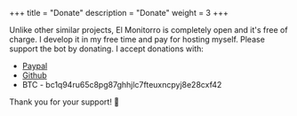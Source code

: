 +++
title = "Donate"
description = "Donate"
weight = 3
+++

Unlike other similar projects, El Monitorro is completely open and it's free of charge. I develop it in my free time and pay for hosting myself. Please support the bot by donating. I accept donations with:

- [Paypal](https://paypal.me/AyratBadykov)
- [Github](https://github.com/sponsors/ayrat555)
- BTC - bc1q94ru65c8pg87ghhjlc7fteuxncpyj8e28cxf42

Thank you for your support! 💜

